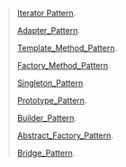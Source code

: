 > [Iterator Pattern](plantUml/Iterator_Pattern/IteratorPattern.md).
>
> [Adapter_Pattern](plantUml/Adapter_Pattern/Adapter_Pattern.md).
>
> [Template_Method_Pattern](plantUml/Template_Method_Pattern/Template_Method_Pattern.md).
>
> [Factory_Method_Pattern](plantUml/Factory_Method_Pattern/Factory_Method_Pattern.md).
>
> [Singleton_Pattern](plantUml/Singleton_Pattern/Singleton_Pattern.md).
>
> [Prototype_Pattern](plantUml/Prototype_Pattern/Prototype_Pattern.md).
>
> [Builder_Pattern](plantUml/Builder_Pattern/Builder_Pattern.md).
>
> [Abstract_Factory_Pattern](plantUml/Abstract_Factory_Pattern/Abstract_Factory_Pattern.md).
>
> [Bridge_Pattern](plantUml/Bridge_Pattern/Bridge_Pattern.md).